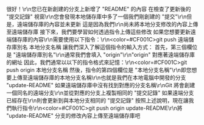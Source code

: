 很好！\r\n您已在新創建的分支上新增了 "README" 的內容
在檢查了更新後的 "提交記錄" 視窗\r\n您會發現本地儲存庫中多了一個我們剛創建的 "提交"\r\n但是，遠端儲存庫的內容並未更新
這是因為我們\r\n尚未將本地分支修改的內容上傳至遠端儲存庫
接下來，我們要學習如何透過指令上傳這些修改
如果您想要更新遠端儲存庫的內容\r\n需要使用以下指令：\r\n<color=#CF001C>git push 遠端儲存庫別名 本地分支名稱</color>
讓我們深入了解這個指令的輸入方式：
首先，第三個欄位是 "遠端儲存庫別名"\r\n通常我們會填入 "origin"\r\n"origin" 對應著遠端儲存庫的網址
因此，我們通常以以下的指令格式來記憶：\r\n<color=#CF001C>git push origin 本地分支名稱</color> 
然後，指令的第四個欄位是 "本地分支名稱"\r\n即您想要上傳至遠端儲存庫的本地分支名稱\r\n也就是我們在本地電腦中開發的分支 "update-README"
如果遠端儲存庫中沒有找到對應的分支名稱\r\nGit 將會創建一個同名的遠端分支\r\n並從對應的分支上複製相同的 "提交記錄"
如果遠端分支已經存在\r\n則會更新到與本地分支相同的 "提交記錄"
按照上述說明，現在讓我們執行指令\r\n<color=#CF001C>git push origin update-README</color>\r\n將 "update-README" 分支的修改內容上傳至遠端儲存庫吧